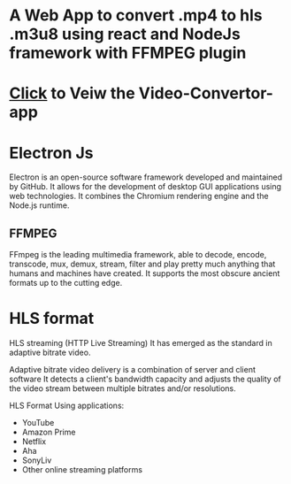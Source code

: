 # A Web App to convert .mp4 to hls .m3u8 using react and NodeJs framework with FFMPEG plugin

# [Click](https://video-convertor-mp4-to-hls-m3u8.netlify.app/) to Veiw the Video-Convertor-app

# Electron Js
Electron is an open-source software framework developed and maintained by GitHub. 
It allows for the development of desktop GUI applications using web technologies.
It combines the Chromium rendering engine and the Node.js runtime.

## FFMPEG
FFmpeg is the leading multimedia framework,
able to decode, encode, transcode, mux, demux, stream, filter and 
play pretty much anything that humans and machines have created.
It supports the most obscure ancient formats up to the cutting edge.

# HLS format
HLS streaming (HTTP Live Streaming)
It has emerged as the standard in adaptive bitrate video.

Adaptive bitrate video delivery is a combination of server and client software 
It detects a client's bandwidth capacity and adjusts the quality of the video stream between multiple bitrates and/or resolutions.

HLS Format Using applications:
- YouTube
- Amazon Prime
- Netflix
- Aha
- SonyLiv
- Other online streaming platforms
